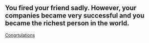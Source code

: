 ## You fired your friend sadly. However, your companies became very successful and you became the richest person in the world.

[Congrtulations](./home.md)